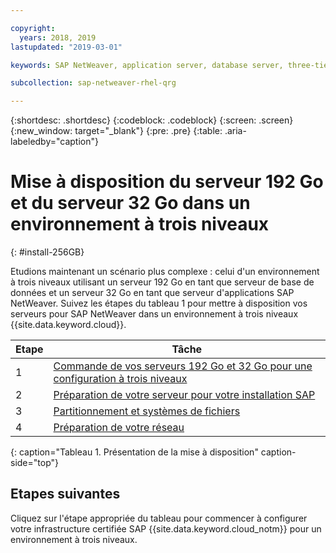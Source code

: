 ```yaml
---

copyright:
  years: 2018, 2019
lastupdated: "2019-03-01"

keywords: SAP NetWeaver, application server, database server, three-tier

subcollection: sap-netweaver-rhel-qrg

---
```


{:shortdesc: .shortdesc}
{:codeblock: .codeblock}
{:screen: .screen}
{:new_window: target="_blank"}
{:pre: .pre}
{:table: .aria-labeledby="caption"}

# Mise à disposition du serveur 192 Go et du serveur 32 Go dans un environnement à trois niveaux
{: #install-256GB}

Etudions maintenant un scénario plus complexe : celui d'un environnement à trois niveaux utilisant un serveur 192 Go en tant que serveur de base de données et un serveur 32 Go en tant que serveur d'applications SAP NetWeaver. Suivez les étapes du tableau 1 pour mettre à disposition vos serveurs pour SAP NetWeaver dans un environnement à trois niveaux {{site.data.keyword.cloud}}.

| Etape | Tâche |
| --- | --- |
| 1 | [Commande de vos serveurs 192 Go et 32 Go pour une configuration à trois niveaux](/docs/infrastructure/sap-netweaver-rhel-qrg?topic=sap-netweaver-rhel-qrg-install_three_tier) |
| 2 | [Préparation de votre serveur pour votre installation SAP](/docs/infrastructure/sap-netweaver-rhel-qrg?topic=sap-netweaver-rhel-qrg-prepare_256GB) |
| 3 | [Partitionnement et systèmes de fichiers](/docs/infrastructure/sap-netweaver-rhel-qrg?topic=sap-netweaver-rhel-qrg-3-partitioning-and-file-systems) |
| 4 | [Préparation de votre réseau](/docs/infrastructure/sap-netweaver-rhel-qrg?topic=sap-netweaver-rhel-qrg-network#network) |
{: caption="Tableau 1. Présentation de la mise à disposition" caption-side="top"}

## Etapes suivantes

Cliquez sur l'étape appropriée du tableau pour commencer à configurer votre infrastructure certifiée SAP {{site.data.keyword.cloud_notm}} pour un environnement à trois niveaux.
